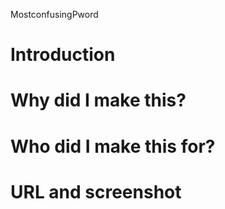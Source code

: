 MostconfusingPword

# Introduction

# Why did I make this?

# Who did I make this for?

# URL and screenshot